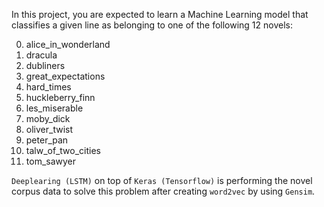 In this project, you are expected to learn a Machine Learning model that classifies a given line as belonging to one of the following 12 novels:

0. alice_in_wonderland
1. dracula
2. dubliners
3. great_expectations
4. hard_times
5. huckleberry_finn
6. les_miserable
7. moby_dick
8. oliver_twist
9. peter_pan
10. talw_of_two_cities
11. tom_sawyer

`Deeplearing (LSTM)` on top of `Keras (Tensorflow)` is performing the novel corpus data to solve this problem 
after creating `word2vec` by using `Gensim`.
